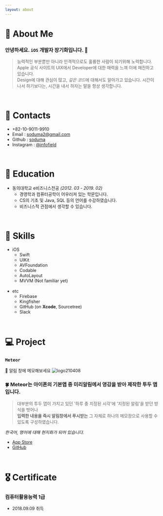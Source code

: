 ```yaml
---
layout: about 
---
```


# 🧢 About Me
### 안녕하세요. `iOS` 개발자 장기화입니다. 🐤<br/>
>능력적인 부분뿐만 아니라 인격적으로도 훌륭한 사람이 되기위해 노력합니다.
>Apple 공식 사이트의 UIX에서 Developer에 대한 매력을 느껴 이에 매진하고 있습니다.<br/>
>Design에 대해 관심이 많고, *깊은 코드*에 대해서도 알아가고 있습니다.
>시간이 나서 하기보다는, 시간을 내서 하자는 말을 항상 생각합니다.

<br/>

# 📱 Contacts
- +82-10-9011-9910
- Email : <soduma2@gmail.com>
- Github : [soduma](https://github.com/soduma)
- Instagram : [@infofield](https://instagram.com/infofield)

<br/>

# 📖 Education
- 동의대학교 e비즈니스전공 *(2012. 03 - 2019. 02)*
  - 경영학과 컴퓨터공학이 어우러져 있는 학문입니다.
  - CS의 기초 및 Java, SQL 등의 언어를 수강하였습니다.
  - 비즈니스적 관점에서 생각할 수 있습니다.

<br/>

# 🍳 Skills
- iOS
  - Swift
  - UIKit
  - AVFoundation
  - Codable
  - AutoLayout
  - MVVM (Not familiar yet)
  <br/>
- etc
  - Firebase
  - Kingfisher
  - GitHub (on **Xcode**, Sourcetree)
  - Slack

<br/>

# 💻 Project
### `Meteor`
📕 알림 창에 메모해보세요
![logo210408](https://user-images.githubusercontent.com/69476598/119452474-6053f080-bd71-11eb-840c-fbfa2998a811.png)

### 🍀 Meteor는 아이폰의 기본앱 중 미리알림에서 영감을 받아 제작한 투두 앱입니다.
>대부분의 투두 앱이 가지고 있던 '하루 중 지정된 시각'에 '지정된 알림'을 받던 방식을 벗어나   
>**입력한 내용을 즉시 알림창에서 푸시받는** 그 자체로 하나의 메모장으로 사용할 수 있도록 구성하였습니다.

*한국어, 영어에 대해 현지화가 되어 있습니다.*
- [App Store](https://apps.apple.com/kr/app/meteor/id1562989730)
- [GitHub](https://github.com/soduma/Meteor)
 
<br/>

# 🎖 Certificate
### 컴퓨터활용능력 1급
- 2018.09.09 취득
